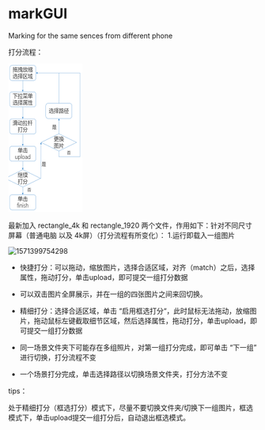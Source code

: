 # markGUI
Marking for the same sences from different phone

打分流程：

![1571399754298](.\assets\ins.png)





最新加入 rectangle_4k 和 rectangle_1920 两个文件，作用如下：针对不同尺寸屏幕（普通电脑 以及 4k屏）（打分流程有所变化）：
1.运行即载入一组图片

![1571399754298](.\assets\1571399754298.png)

- 快捷打分：可以拖动，缩放图片，选择合适区域，对齐（match）之后，选择属性，拖动打分，单击upload，即可提交一组打分数据
- 可以双击图片全屏展示，并在一组的四张图片之间来回切换。
- 精细打分：选择合适区域，单击 “启用框选打分“，此时鼠标无法拖动，放缩图片，拖动鼠标左键截取细节区域，然后选择属性，拖动打分，单击upload，即可提交一组打分数据

- 同一场景文件夹下可能存在多组照片，对第一组打分完成，即可单击 “下一组” 进行切换，打分流程不变

- 一个场景打分完成，单击选择路径以切换场景文件夹，打分方法不变

tips：

处于精细打分（框选打分）模式下，尽量不要切换文件夹/切换下一组图片，框选模式下，单击upload提交一组打分后，自动退出框选模式。